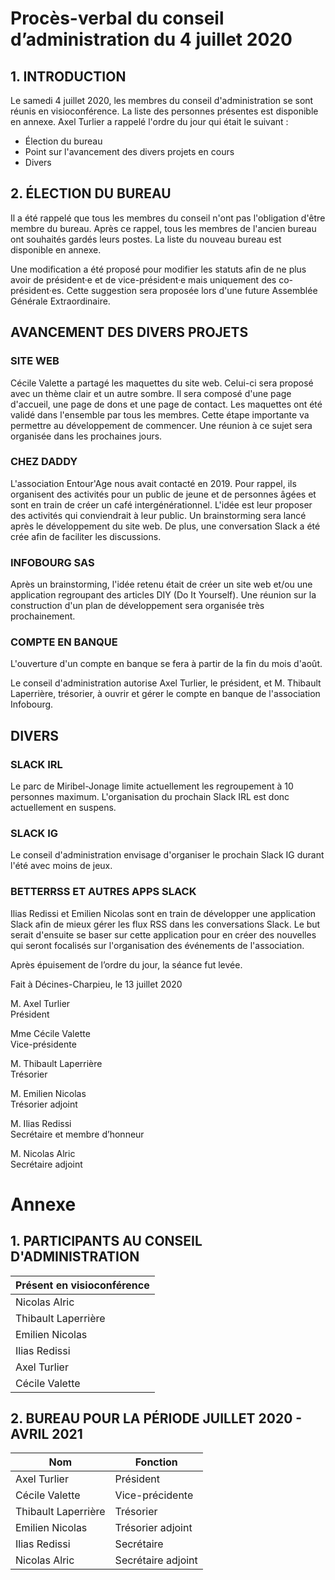 # Procès-verbal du conseil d’administration du 4 juillet 2020

## 1. INTRODUCTION
Le samedi 4 juillet 2020, les membres du conseil d'administration se sont réunis en visioconférence.
La liste des personnes présentes est disponible en annexe.
Axel Turlier a rappelé l'ordre du jour qui était le suivant :
- Élection du bureau 
- Point sur l'avancement des divers projets en cours
- Divers

## 2. ÉLECTION DU BUREAU
Il a été rappelé que tous les membres du conseil n'ont pas l'obligation d'être membre du bureau.
Après ce rappel, tous les membres de l'ancien bureau ont souhaités gardés leurs postes. La liste du nouveau bureau est disponible en annexe.

Une modification a été proposé pour modifier les statuts afin de ne plus avoir de président·e et de vice-président·e mais uniquement des co-président·es. Cette suggestion sera proposée lors d'une future Assemblée Générale Extraordinaire.

## AVANCEMENT DES DIVERS PROJETS
### SITE WEB
Cécile Valette a partagé les maquettes du site web. Celui-ci sera proposé avec un thème clair et un autre sombre. 
Il sera composé d'une page d'accueil, une page de dons et une page de contact.
Les maquettes ont été validé dans l'ensemble par tous les membres.
Cette étape importante va permettre au développement de commencer. Une réunion à ce sujet sera organisée dans les prochaines jours.

### CHEZ DADDY
L'association Entour'Age nous avait contacté en 2019. Pour rappel, ils organisent des activités pour un public de jeune et de personnes âgées et sont en train de créer un café intergénérationnel. 
L'idée est leur proposer des activités qui conviendrait à leur public. 
Un brainstorming sera lancé après le développement du site web. De plus, une conversation Slack a été crée afin de faciliter les discussions.

### INFOBOURG SAS
Après un brainstorming, l'idée retenu était de créer un site web et/ou une application regroupant des articles DIY (Do It Yourself). Une réunion sur la construction d'un plan de développement sera organisée très prochainement.

### COMPTE EN BANQUE
L'ouverture d'un compte en banque se fera à partir de la fin du mois d'août.

Le conseil d'administration autorise Axel Turlier, le président, et M. Thibault Laperrière, trésorier, à ouvrir et gérer le compte en banque de l'association Infobourg.

## DIVERS
### SLACK IRL
Le parc de Miribel-Jonage limite actuellement les regroupement à 10 personnes maximum. L'organisation du prochain Slack IRL est donc actuellement en suspens.

### SLACK IG
Le conseil d'administration envisage d'organiser le prochain Slack IG durant l'été avec moins de jeux.

### BETTERRSS ET AUTRES APPS SLACK
Ilias Redissi et Emilien Nicolas sont en train de développer une application Slack afin de mieux gérer les flux RSS dans les conversations Slack.
Le but serait d'ensuite se baser sur cette application pour en créer des nouvelles qui seront focalisés sur l'organisation des événements de l'association.



Après épuisement de l’ordre du jour, la séance fut levée.

Fait à Décines-Charpieu, le 13 juillet 2020

<div id="signatories">
  <p class="signatory">
    <span class="signatory-name">M. Axel Turlier</span>
    <br> 
    <span class="signatory-function">Président</span>
  </p>
  <p class="signatory">
    <span class="signatory-name">Mme Cécile Valette</span>
    <br> 
    <span class="signatory-function">Vice-présidente</span>
  </p>
  <p class="signatory">
    <span class="signatory-name">M. Thibault Laperrière</span>
    <br> 
    <span class="signatory-function">Trésorier</span>
  </p>
  <p class="signatory">
    <span class="signatory-name">M. Emilien Nicolas</span>
    <br> 
    <span class="signatory-function">Trésorier adjoint</span>
  </p>
  <p class="signatory">
    <span class="signatory-name">M. Ilias Redissi</span>
    <br> 
    <span class="signatory-function">Secrétaire et membre d’honneur</span>
  </p>
  <p class="signatory">
    <span class="signatory-name">M. Nicolas Alric</span>
    <br> 
    <span class="signatory-function">Secrétaire adjoint</span>
  </p>
</div>

# Annexe

## 1. PARTICIPANTS AU CONSEIL D'ADMINISTRATION
| Présent en visioconférence |
|----------------------------|
| Nicolas Alric              |
| Thibault Laperrière        |
| Emilien Nicolas            |
| Ilias Redissi              |
| Axel Turlier               |
| Cécile Valette             |


## 2. BUREAU POUR LA PÉRIODE JUILLET 2020 - AVRIL 2021
| Nom                        | Fonction            |
|----------------------------|---------------------|
| Axel Turlier               | Président           |
| Cécile Valette             | Vice-précidente     |
| Thibault Laperrière        | Trésorier           |
| Emilien Nicolas            | Trésorier adjoint   |
| Ilias Redissi              | Secrétaire          |
| Nicolas Alric              | Secrétaire adjoint  |
